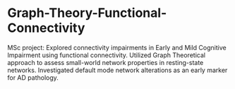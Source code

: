 # Graph-Theory-Functional-Connectivity
MSc project: Explored connectivity impairments in Early and Mild Cognitive Impairment using functional connectivity. Utilized Graph Theoretical approach to assess small-world network properties in resting-state networks. Investigated default mode network alterations as an early marker for AD pathology.
